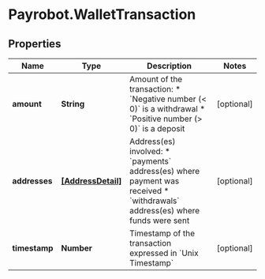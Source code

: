 # Payrobot.WalletTransaction

## Properties

Name | Type | Description | Notes
------------ | ------------- | ------------- | -------------
**amount** | **String** | Amount of the transaction:   * &#x60;Negative number (&lt; 0)&#x60; is a withdrawal   * &#x60;Positive number (&gt; 0)&#x60; is a deposit  | [optional] 
**addresses** | [**[AddressDetail]**](AddressDetail.md) | Address(es) involved:   * &#x60;payments&#x60; address(es) where payment was received   * &#x60;withdrawals&#x60; address(es) where funds were sent  | [optional] 
**timestamp** | **Number** | Timestamp of the transaction expressed in &#x60;Unix Timestamp&#x60; | [optional] 


